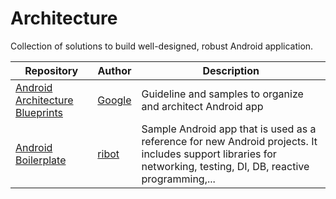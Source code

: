 # Architecture
Collection of solutions to build well-designed, robust Android application.

| Repository | Author | Description |
| --------------------------- | ------------- | ------------- |
|[Android Architecture Blueprints](https://github.com/googlesamples/android-architecture)| [Google](https://github.com/googlesamples) | Guideline and samples to organize and architect Android app |
| [Android Boilerplate](https://github.com/ribot/android-boilerplate) | [ribot](https://github.com/ribot) | Sample Android app that is used as a reference for new Android projects. It includes support libraries for networking, testing, DI, DB, reactive programming,... |
